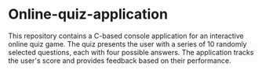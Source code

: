 # Online-quiz-application
This repository contains a C-based console application for an interactive online quiz game. The quiz presents the user with a series of 10 randomly selected questions, each with four possible answers. The application tracks the user's score and provides feedback based on their performance.
